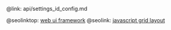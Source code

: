 @link: api/settings_id_config.md

@seolinktop: [web ui framework](https://webix.com)
@seolink: [javascript grid layout](https://webix.com/widget/layout/)